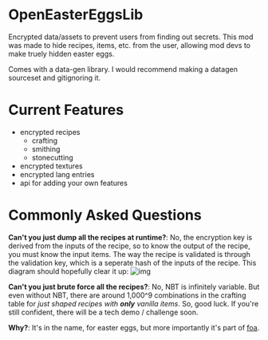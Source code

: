 # OpenEasterEggsLib
Encrypted data/assets to prevent users from finding out secrets. 
This mod was made to hide recipes, items, etc. from the user, allowing mod devs to make truely hidden easter eggs.

Comes with a data-gen library. I would recommend making a datagen sourceset and gitignoring it.

# Current Features
  - encrypted recipes
    - crafting
    - smithing
    - stonecutting
  - encrypted textures
  - encrypted lang entries
  - api for adding your own features

# Commonly Asked Questions
**Can't you just dump all the recipes at runtime?**: No, the encryption key is derived from the inputs of the recipe, so to know the output of the recipe, you must know the input items. The way the recipe is validated is through the validation key, which is a seperate hash of the inputs of the recipe. This diagram should hopefully clear it up:
![img](https://github.com/Foundations-of-Alchemy/OpenEasterEggsLib/blob/master/reade/img.png?raw=true)

**Can't you just brute force all the recipes?**: No, NBT is infinitely variable. But even without NBT, there are around 1,000^9 combinations in the crafting table for *just shaped recipes with **only** vanilla items*. So, good luck. If you're still confident, there will be a tech demo / challenge soon.

**Why?**: It's in the name, for easter eggs, but more importantly it's part of [foa](https://gist.github.com/Devan-Kerman/4e7a5e6a44e08281d8bfef8e56dab61f).
